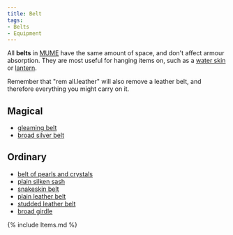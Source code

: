 ```yaml
---
title: Belt
tags:
- Belts
- Equipment
---
```


All **belts** in [MUME](MUME "wikilink") have the same amount of space,
and don't affect armour absorption. They are most useful for hanging
items on, such as a [water skin](water_skin "wikilink") or
[lantern](lantern "wikilink").

Remember that "rem all.leather" will also remove a leather belt, and
therefore everything you might carry on it.

## Magical

- [gleaming belt](gleaming_belt "wikilink")
- [broad silver belt](broad_silver_belt "wikilink")

## Ordinary

- [belt of pearls and crystals](belt_of_pearls_and_crystals "wikilink")
- [plain silken sash](plain_silken_sash "wikilink")
- [snakeskin belt](snakeskin_belt "wikilink")
- [plain leather belt](plain_leather_belt "wikilink")
- [studded leather belt](studded_leather_belt "wikilink")
- [broad girdle](broad_girdle "wikilink")


{% include Items.md %}
